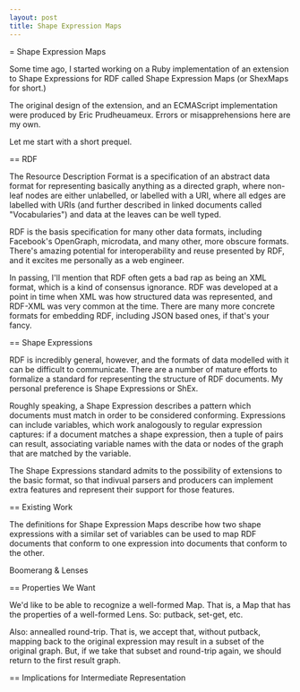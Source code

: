 ```yaml
---
layout: post
title: Shape Expression Maps
---
```

= Shape Expression Maps

Some time ago,
I started working on
a Ruby implementation of
an extension to
Shape Expressions
for
RDF
called
Shape Expression Maps
(or ShexMaps for short.)

The original design of the extension,
and an ECMAScript implementation
were produced by Eric Prudheuameux.
Errors or misapprehensions here are my own.

Let me start with a short prequel.

== RDF

The Resource Description Format
is a specification of an abstract data format
for representing basically anything
as a directed graph,
where non-leaf nodes
are either unlabelled,
or labelled with a URI,
where all edges are labelled with URIs
(and further described in linked documents called "Vocabularies")
and data at the leaves can be well typed.

RDF is the basis specification
for many other data formats,
including Facebook's
OpenGraph,
microdata,
and many other, more obscure formats.
There's amazing potential for interoperability and reuse
presented by RDF,
and it excites me personally as a web engineer.

In passing,
I'll mention that RDF often gets a bad rap
as being an XML format,
which is a kind of consensus ignorance.
RDF was developed at a point in time when XML
was how structured data was represented,
and RDF-XML was very common at the time.
There are many more concrete formats
for embedding RDF,
including JSON based ones, if that's your fancy.

== Shape Expressions

RDF is incredibly general, however,
and the formats of data modelled with it can be difficult to communicate.
There are a number of mature efforts to formalize a standard
for representing the structure of RDF documents.
My personal preference is Shape Expressions
or ShEx.

Roughly speaking,
a Shape Expression describes
a pattern which documents must match
in order to be considered
conforming.
Expressions can include variables,
which work analogously to
regular expression captures:
if a document matches a shape expression,
then a tuple of pairs can result,
associating variable names with
the data or nodes of the graph
that are matched by the variable.

The Shape Expressions standard
admits to the possibility of extensions to the basic format,
so that indivual parsers and producers
can implement extra features
and represent their support for those features.

== Existing Work

The definitions for Shape Expression Maps
describe how two shape expressions
with a similar set of variables
can be used to map
RDF documents that conform to one expression
into documents that conform to the other.

Boomerang & Lenses

== Properties We Want

We'd like to be able to recognize a well-formed Map.
That is, a Map that has the properties of a well-formed Lens.
So: putback, set-get, etc.

Also: annealled round-trip.
That is,
we accept that, without putback,
mapping back to the original expression
may result in a subset of the original graph.
But, if we take that subset
and round-trip again,
we should return to the first result graph.


== Implications for Intermediate Representation
